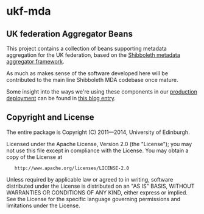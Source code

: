 # ukf-mda

## UK federation Aggregator Beans

This project contains a collection of beans supporting metadata aggregation for the UK federation, based on the [Shibboleth metadata aggregator framework](http://shibboleth.net/products/metadata-aggregator.html).

As much as makes sense of the software developed here will be contributed to the main line Shibboleth MDA codebase once mature.

Some insight into the ways we're using these components in our [production deployment](https://github.com/ukf/ukf-meta) can be found in [this blog entry](http://iay.org.uk/blog/2012/08/uk-federation-metadata-aggregation).

## Copyright and License

The entire package is Copyright (C) 2011&mdash;2014, University of Edinburgh.

Licensed under the Apache License, Version 2.0 (the "License");
you may not use this file except in compliance with the License.
You may obtain a copy of the License at

       http://www.apache.org/licenses/LICENSE-2.0

Unless required by applicable law or agreed to in writing, software
distributed under the License is distributed on an "AS IS" BASIS,
WITHOUT WARRANTIES OR CONDITIONS OF ANY KIND, either express or implied.
See the License for the specific language governing permissions and
limitations under the License.
